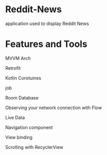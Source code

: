 # Reddit-News
application used to display Reddit News 
# Features and Tools
MVVM Arch

Retrofit

Kotlin Corotuines

job

Room Database

Observing your network connection with Flow

Live Data

Navigation component

View binding

Scrolling with RecyclerView
